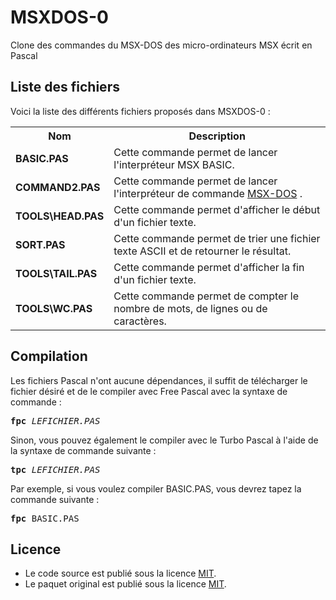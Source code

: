 # MSXDOS-0
Clone des commandes du MSX-DOS des micro-ordinateurs MSX écrit en Pascal

<h2>Liste des fichiers</h2>

Voici la liste des différents fichiers proposés dans MSXDOS-0 :

<table>
		<tr>
			<th>Nom</th>
			<th>Description</th>	
		</tr>
    <tr>
			<td><b>BASIC.PAS</b></td>
			<td>Cette commande permet de lancer l'interpréteur MSX BASIC.</td>
		</tr>
		<tr>
			<td><b>COMMAND2.PAS</b></td>
			<td>Cette commande permet de lancer l'interpréteur de commande <a href="https://www.gladir.com/OS/MSXDOS/intro.htm">MSX-DOS</a> .</td>
		</tr>
		<tr>
			<td><b>TOOLS\HEAD.PAS</b>
			<td>Cette commande permet d'afficher le début d'un fichier texte.</td>
		</tr>
		<tr>
			<td><b>SORT.PAS</b></td>
			<td>Cette commande permet de trier une fichier texte ASCII et de retourner le résultat.</td>	
		</tr>
		<tr>
			<td><b>TOOLS\TAIL.PAS</b></td>
			<td>Cette commande permet d'afficher la fin d'un fichier texte.</td>
		</tr>
		<tr>
			<td><b>TOOLS\WC.PAS</b></td>
			<td>Cette commande permet de compter le nombre de mots, de lignes ou de caractères.</td>
		</tr>
	</table>

<h2>Compilation</h2>
	
Les fichiers Pascal n'ont aucune dépendances, il suffit de télécharger le fichier désiré et de le compiler avec Free Pascal avec la syntaxe de commande  :

<pre><b>fpc</b> <i>LEFICHIER.PAS</i></pre>
	
Sinon, vous pouvez également le compiler avec le Turbo Pascal à l'aide de la syntaxe de commande suivante :	

<pre><b>tpc</b> <i>LEFICHIER.PAS</i></pre>
	
Par exemple, si vous voulez compiler BASIC.PAS, vous devrez tapez la commande suivante :

<pre><b>fpc</b> BASIC.PAS</pre>

<h2>Licence</h2>
<ul>
 <li>Le code source est publié sous la licence <a href="https://github.com/gladir/MSXDOS-0/blob/main/LICENSE">MIT</a>.</li>
 <li>Le paquet original est publié sous la licence <a href="https://github.com/gladir/MSXDOS-0/blob/main/LICENSE">MIT</a>.</li>
</ul>
